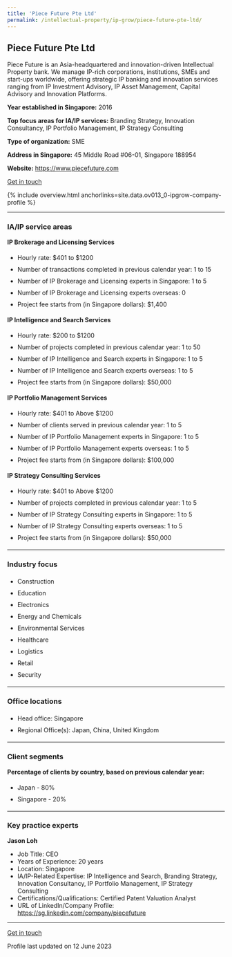 ```yaml
---
title: 'Piece Future Pte Ltd'
permalink: /intellectual-property/ip-grow/piece-future-pte-ltd/
---
```


## Piece Future Pte Ltd

Piece Future is an Asia-headquartered and innovation-driven Intellectual Property bank. We manage IP-rich corporations, institutions, SMEs and start-ups worldwide, offering strategic IP banking and innovation services ranging from IP Investment Advisory, IP Asset Management, Capital Advisory and Innovation Platforms.

<b>Year established in Singapore:</b> 2016

<b>Top focus areas for IA/IP services:</b> Branding Strategy, Innovation Consultancy, IP Portfolio Management, IP Strategy Consulting

<b>Type of organization:</b> SME

<b>Address in Singapore:</b> 45 Middle Road #06-01, Singapore 188954

<b>Website:</b> <a href='https://www.piecefuture.com'>https://www.piecefuture.com</a>

<a class='btn' href='https://form.gov.sg/643f4a3d662b62001209ac43' target='_blank' rel='noopener'>Get in touch</a>

{% include overview.html anchorlinks=site.data.ov013_0-ipgrow-company-profile %}

---
<a name='ip-related-service-areas'></a>
### IA/IP service areas

**IP Brokerage and Licensing Services**

<ul>
<li style='line-height: 27px; margin: 0px 0px !important'>Hourly rate:  $401 to $1200</li>
<li style='line-height: 27px; margin: 0px 0px !important'>Number of transactions completed in previous calendar year: 1 to 15</li>
<li style='line-height: 27px; margin: 0px 0px !important'>Number of IP Brokerage and Licensing experts in Singapore: 1 to 5</li>
<li style='line-height: 27px; margin: 0px 0px !important'>Number of IP Brokerage and Licensing experts overseas: 0</li>
<li style='line-height: 27px; margin: 0px 0px !important'>Project fee starts from (in Singapore dollars):  $1,400</li>
</ul>

**IP Intelligence and Search Services**

<ul>
<li style='line-height: 27px; margin: 0px 0px !important'>Hourly rate:  $200 to $1200</li>
<li style='line-height: 27px; margin: 0px 0px !important'>Number of projects completed in previous calendar year: 1 to 50</li>
<li style='line-height: 27px; margin: 0px 0px !important'>Number of IP Intelligence and Search experts in Singapore: 1 to 5</li>
<li style='line-height: 27px; margin: 0px 0px !important'>Number of IP Intelligence and Search experts overseas: 1 to 5</li>
<li style='line-height: 27px; margin: 0px 0px !important'>Project fee starts from (in Singapore dollars):  $50,000</li>
</ul>

**IP Portfolio Management Services**

<ul>
<li style='line-height: 27px; margin: 0px 0px !important'>Hourly rate:  $401 to Above $1200</li>
<li style='line-height: 27px; margin: 0px 0px !important'>Number of clients served in previous calendar year: 1 to 5</li>
<li style='line-height: 27px; margin: 0px 0px !important'>Number of IP Portfolio Management experts in Singapore: 1 to 5</li>
<li style='line-height: 27px; margin: 0px 0px !important'>Number of IP Portfolio Management experts overseas: 1 to 5</li>
<li style='line-height: 27px; margin: 0px 0px !important'>Project fee starts from (in Singapore dollars):  $100,000</li>
</ul>

**IP Strategy Consulting Services**

<ul>
<li style='line-height: 27px; margin: 0px 0px !important'>Hourly rate:  $401 to Above $1200</li>
<li style='line-height: 27px; margin: 0px 0px !important'>Number of projects completed in previous calendar year: 1 to 5</li>
<li style='line-height: 27px; margin: 0px 0px !important'>Number of IP Strategy Consulting experts in Singapore: 1 to 5</li>
<li style='line-height: 27px; margin: 0px 0px !important'>Number of IP Strategy Consulting experts overseas: 1 to 5</li>
<li style='line-height: 27px; margin: 0px 0px !important'>Project fee starts from (in Singapore dollars):  $50,000</li>
</ul>

---
<a name='industry-focus'></a>
### Industry focus

<ul><li style='line-height: 27px; margin: 0px 0px !important'> Construction</li><li style='line-height: 27px; margin: 0px 0px !important'>Education</li><li style='line-height: 27px; margin: 0px 0px !important'>Electronics</li><li style='line-height: 27px; margin: 0px 0px !important'>Energy and Chemicals</li><li style='line-height: 27px; margin: 0px 0px !important'>Environmental Services</li><li style='line-height: 27px; margin: 0px 0px !important'>Healthcare</li><li style='line-height: 27px; margin: 0px 0px !important'>Logistics</li><li style='line-height: 27px; margin: 0px 0px !important'>Retail</li><li style='line-height: 27px; margin: 0px 0px !important'>Security</li></ul>

---
<a name='office-locations'></a>
### Office locations

<ul><li style='line-height: 27px; margin: 0px 0px !important'> Head office: Singapore</li><li style='line-height: 27px; margin: 0px 0px !important'>Regional Office(s):  Japan, China, United Kingdom </li></ul>

---
<a name='client-segments'></a>
### Client segments

**Percentage of clients by country, based on previous calendar year:**

<ul><li style='line-height: 27px; margin: 0px 0px !important'> Japan - 80% </li><li style='line-height: 27px; margin: 0px 0px !important'>Singapore - 20%</li></ul>

---
<a name='key-practice-experts'></a>
### Key practice experts

**Jason Loh**

- Job Title: CEO
- Years of Experience: 20 years
- Location: Singapore
- IA/IP-Related Expertise: IP Intelligence and Search, Branding Strategy, Innovation Consultancy, IP Portfolio Management, IP Strategy Consulting
- Certifications/Qualifications: Certified Patent Valuation Analyst
- URL of LinkedIn/Company Profile: <a href="https://sg.linkedin.com/company/piecefuture" target="_blank" rel="noopener">https://sg.linkedin.com/company/piecefuture</a>

---
<p>
<a class='btn' href='https://form.gov.sg/643f4a3d662b62001209ac43' target='_blank' rel='noopener'>Get in touch</a>
</p>
Profile last updated on 12 June 2023
